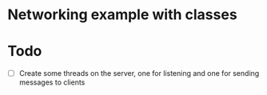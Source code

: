 # Networking example with classes

# Todo
- [ ] Create some threads on the server, one for listening and one for sending messages to clients